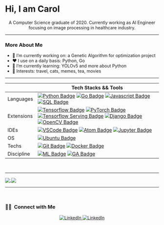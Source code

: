 # Hi, I am Carol 

<center>
<p>A Computer Science graduate of 2020. Currently working as AI Engineer focusing on image processing in healthcare industry.</p></center>
<hr>

<h3> More About Me </h3>

- 🔭 I’m currently working on: a Genetic Algorithm for optimization project
- ❤️ I use on a daily basis: Python, Go
- 🌱 I’m currently learning: YOLOv5 and more about Python
- 💜 Interests: travel, cats, memes, tea, movies
<hr>
<center>

| |Tech Stacks && Tools|
|------------|----|
|Languages|[![Python Badge](https://img.shields.io/badge/-PyCharm-292d33?style=flat-square&logo=Python)](https://www.jetbrains.com/pycharm/) [![Go Badge](https://img.shields.io/badge/-Go-292d33?style=flat-square&logo=Go)](https://golang.org/) [![Javascript Badge](https://img.shields.io/badge/-Javascript-292d33?style=flat-square&logo=Javascript)](https://www.javascript.com/) [![SQL Badge](https://img.shields.io/badge/-MySQL-292d33?style=flat-square&logo=mysql)](https://www.mysql.com/)|
|Extensions|[![Tensorflow Badge](https://img.shields.io/badge/-Tensorflow-292d33?style=flat-square&logo=Tensorflow)](https://www.tensorflow.org/) [![PyTorch Badge](https://img.shields.io/badge/-PyTorch-292d33?style=flat-square&logo=PyTorch)](https://pytorch.org/) [![Tensorflow Serving Badge](https://img.shields.io/badge/-Tensorflow_Serving-292d33?style=flat-square&logo=Tensorflow)](https://www.tensorflow.org/tfx/guide/serving) [![Django Badge](https://img.shields.io/badge/-Django-292d33?style=flat-square&logo=django)](https://www.djangoproject.com/) [![OpenCV Badge](https://img.shields.io/badge/-OpenCV-292d33?style=flat-square&logo=opencv)](https://opencv.org/)|
|IDEs|[![VSCode Badge](https://img.shields.io/badge/-Visual_Studio_Code-292d33?style=flat-square&logo=visual-studio-code)](https://code.visualstudio.com/) [![Atom Badge](https://img.shields.io/badge/-Atom-292d33?style=flat-square&logo=atom)](https://atom.io/) [![Jupyter Badge](https://img.shields.io/badge/-Jupyter_Notebook-292d33?style=flat-square&logo=jupyter)](https://jupyter.org/try)|
|OS|[![Ubuntu Badge](https://img.shields.io/badge/-Ubuntu-292d33?style=flat-square&logo=ubuntu)](https://ubuntu.com/)|
| Techs|[![Git Badge](https://img.shields.io/badge/-Git-292d33?style=flat-square&logo=git)](https://github.com) [![Docker Badge](https://img.shields.io/badge/-Docker-292d33?style=flat-square&logo=docker)](https://docker.com)|
|Discipline|[![ML Badge](https://img.shields.io/badge/-Machine_Learning-292d33?style=flat-square&logo=&logoColor=white)](https://github.com/search?l=Python&q=user%3Azmcx16&type=Repositories) [![GA Badge](https://img.shields.io/badge/-Genetic_Algorithm-292d33?style=flat-square&logo=&logoColor=white)](https://github.com/search?l=Python&q=user%3Azmcx16&type=Repositories)

</center>
</br>
<hr>

<a href="https://github.com/anuraghazra/github-readme-stats">
  <img align="center" src=https://github-readme-stats.vercel.app/api?username=sycarol&count_private=true&show_icons=true&theme=onedark />
</a>
<a href="https://github.com/anuraghazra/convoychat">
  <img align="center" src=https://github-readme-stats.vercel.app/api/top-langs/?username=sycarol&theme=onedark&layout=compact />
</a>
<hr>
</br>
<h3> 🤝🏻 &nbsp;Connect with Me </h3> 
<p align="center">
<a href="https://www.linkedin.com/in/carol-si-ying/"><img src="https://img.shields.io/badge/linkedin-%230077B5.svg?&style=for-the-badge&logo=linkedin&logoColor=white" alt="LinkedIn" />
<a href=https://gitlab.com/Sycarol><img src="https://img.shields.io/badge/gitlab-%230077B5.svg?&style=for-the-badge&logo=gitlab&logoColor=white" alt="LinkedIn" />
</p>
